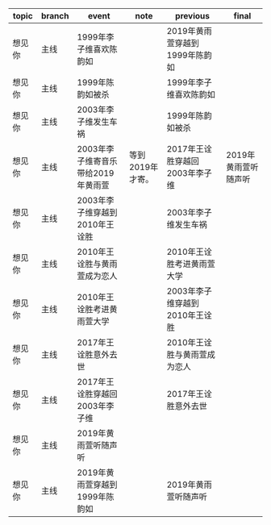 | topic | branch | event | note | previous | final |
| ----- | ------ | ------| ---- | -------- | ----- |
| 想见你 | 主线 | 1999年李子维喜欢陈韵如 |  | 2019年黄雨萱穿越到1999年陈韵如 |  |
| 想见你 | 主线 | 1999年陈韵如被杀 |  | 1999年李子维喜欢陈韵如 |  |
| 想见你 | 主线 | 2003年李子维发生车祸 |  | 1999年陈韵如被杀 |  |
| 想见你 | 主线 | 2003年李子维寄音乐带给2019年黄雨萱 | 等到2019年才寄。 | 2017年王诠胜穿越回2003年李子维 | 2019年黄雨萱听随声听 |
| 想见你 | 主线 | 2003年李子维穿越到2010年王诠胜 |  | 2003年李子维发生车祸 |  |
| 想见你 | 主线 | 2010年王诠胜与黄雨萱成为恋人 |  | 2010年王诠胜考进黄雨萱大学 |  |
| 想见你 | 主线 | 2010年王诠胜考进黄雨萱大学 |  | 2003年李子维穿越到2010年王诠胜 |  |
| 想见你 | 主线 | 2017年王诠胜意外去世 |  | 2010年王诠胜与黄雨萱成为恋人 |  |
| 想见你 | 主线 | 2017年王诠胜穿越回2003年李子维 |  | 2017年王诠胜意外去世 |  |
| 想见你 | 主线 | 2019年黄雨萱听随声听 |  |  |  |
| 想见你 | 主线 | 2019年黄雨萱穿越到1999年陈韵如 |  | 2019年黄雨萱听随声听 |  |
